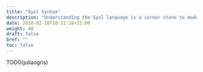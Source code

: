 ```yaml
---
title: "Sysl Syntax"
description: "Understanding the Sysl language is a corner stone to modelling your system."
date: 2018-02-28T10:11:18+11:00
weight: 40
draft: false
bref: ""
toc: false
---
```


TODO(juliaogris)
